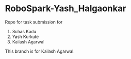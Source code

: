 # RoboSpark-Yash_Halgaonkar
Repo for task submission for 
1. Suhas Kadu
2. Yash Kurkute
3. Kailash Agarwal

This branch is for Kailash Agarwal.
